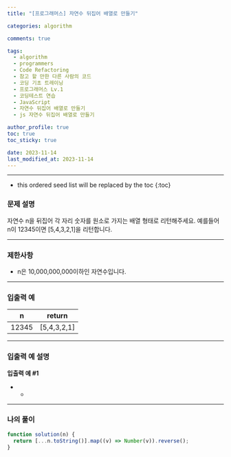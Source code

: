 ```yaml
---
title: "[프로그래머스] 자연수 뒤집어 배열로 만들기"

categories: algorithm

comments: true

tags:
  - algorithm
  - programmers
  - Code Refactoring
  - 참고 할 만한 다른 사람의 코드
  - 코딩 기초 트레이닝
  - 프로그래머스 Lv.1
  - 코딩테스트 연습
  - JavaScript
  - 자연수 뒤집어 배열로 만들기
  - js 자연수 뒤집어 배열로 만들기

author_profile: true
toc: true
toc_sticky: true

date: 2023-11-14
last_modified_at: 2023-11-14
---
```


---

<!-- prettier-ignore -->
* this ordered seed list will be replaced by the toc 
{:toc}

### 문제 설명

자연수 n을 뒤집어 각 자리 숫자를 원소로 가지는 배열 형태로 리턴해주세요. 예를들어 n이 12345이면 [5,4,3,2,1]을 리턴합니다.

---

### 제한사항

- n은 10,000,000,000이하인 자연수입니다.

---

### 입출력 예

| n     | return      |
| ----- | ----------- |
| 12345 | [5,4,3,2,1] |

---

### 입출력 예 설명

**입출력 예 #1**

- -

---

### 나의 풀이

```jsx
function solution(n) {
  return [...n.toString()].map((v) => Number(v)).reverse();
}
```
